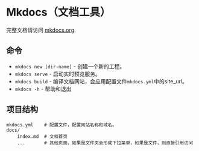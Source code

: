 #  Mkdocs（文档工具）

完整文档请访问 [mkdocs.org](https://www.mkdocs.org).

## 命令

* `mkdocs new [dir-name]` - 创建一个新的工程。
* `mkdocs serve` - 启动实时预览服务。
* `mkdocs build` - 编译文档网站，会应用配置文件`mkdocs.yml`中的site_url。
* `mkdocs -h` - 帮助和退出

## 项目结构

    mkdocs.yml    # 配置文件，配置网站名称和域名。
    docs/
        index.md  # 文档首页
        ...       # 其他页面，如果是文件夹会形成下拉菜单，如果是文件，则直接引用访问





